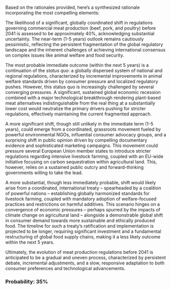 Based on the rationales provided, here’s a synthesized rationale incorporating the most compelling elements:

The likelihood of a significant, globally coordinated shift in regulations governing commercial meat production (beef, pork, and poultry) before 2041 is assessed to be approximately 40%, acknowledging substantial uncertainty. The near-term (1-5 years) outlook remains cautiously pessimistic, reflecting the persistent fragmentation of the global regulatory landscape and the inherent challenges of achieving international consensus on complex issues like animal welfare and food security.

The most probable immediate outcome (within the next 5 years) is a continuation of the *status quo*: a globally dispersed system of national and regional regulations, characterized by incremental improvements in animal welfare standards driven by consumer pressure and localized regulatory pushes. However, this status quo is increasingly challenged by several converging pressures. A significant, sustained global economic recession combined with a major technological breakthrough rendering plant-based meat alternatives indistinguishable from the real thing at a substantially lower cost would neutralize the primary drivers pushing for stricter regulations, effectively maintaining the current fragmented approach.

A more significant shift, though still unlikely in the immediate term (1-5 years), could emerge from a coordinated, grassroots movement fueled by powerful environmental NGOs, influential consumer advocacy groups, and a surprising shift in public opinion driven by compelling documentary evidence and sophisticated marketing campaigns. This movement could pressure several European Union member states to introduce stricter regulations regarding intensive livestock farming, coupled with an EU-wide initiative focusing on carbon sequestration within agricultural land. This, however, relies on a sustained public outcry and forward-thinking governments willing to take the lead.

A more substantial, though less immediately probable, shift would likely arise from a coordinated, international treaty – spearheaded by a coalition of powerful nations – establishing globally harmonized standards for livestock farming, coupled with mandatory adoption of welfare-focused practices and restrictions on harmful additives. This scenario hinges on a convergence of economic pressures – perhaps spurred by the impacts of climate change on agricultural land – alongside a demonstrable global shift in consumer demand towards more sustainable and ethically produced food. The timeline for such a treaty’s ratification and implementation is projected to be longer, requiring significant investment and a fundamental restructuring of global food supply chains, making it a less likely outcome within the next 5 years.

Ultimately, the evolution of meat production regulations before 2041 is anticipated to be a gradual and uneven process, characterized by persistent debate, incremental adjustments, and a slow, responsive adaptation to both consumer preferences and technological advancements.

### Probability: 35%